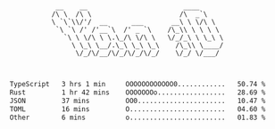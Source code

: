 <div align="center">
<pre><code>
 __    __                        ____      
/\ \  /\ \                      /\  _`\    
\ `\`\\/'/  __      ___       __\ \ \/\ \  
 `\ `\ /' /'__`\  /' _ `\    /\_\\ \ \ \ \ 
   `\ \ \/\ \ \.\_/\ \/\ \   \/_/_\ \ \_\ \
     \ \_\ \__/.\_\ \_\ \_\    /\_\\ \____/
      \/_/\/__/\/_/\/_/\/_/    \/_/ \/___/ 
                                           

</code></pre>

<!--START_SECTION:waka-->

```txt
TypeScript   3 hrs 1 min     OOOOOOOOOOOO0............   50.74 %
Rust         1 hr 42 mins    OOOOOOOo.................   28.69 %
JSON         37 mins         OO0......................   10.47 %
TOML         16 mins         O........................   04.60 %
Other        6 mins          o........................   01.83 %
```

<!--END_SECTION:waka-->
